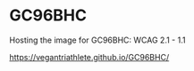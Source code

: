 # GC96BHC
Hosting the image for GC96BHC: WCAG 2.1 - 1.1

https://vegantriathlete.github.io/GC96BHC/
